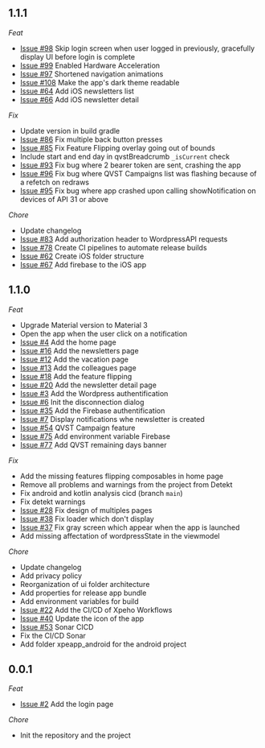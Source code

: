 ## 1.1.1

_Feat_

- [Issue #98](https://github.com/XPEHO/XpeApp/issues/98) Skip login screen when user logged in previously, gracefully display UI before login is complete
- [Issue #99](https://github.com/XPEHO/XpeApp/issues/99) Enabled Hardware Acceleration
- [Issue #97](https://github.com/XPEHO/XpeApp/issues/97) Shortened navigation animations
- [Issue #108](https://github.com/XPEHO/XpeApp/issues/108) Make the app's dark theme readable
- [Issue #64](https://github.com/XPEHO/XpeApp/issues/64) Add iOS newsletters list
- [Issue #66](https://github.com/XPEHO/XpeApp/issues/66) Add iOS newsletter detail

_Fix_

- Update version in build gradle
- [Issue #86](https://github.com/XPEHO/XpeApp/issues/86) Fix multiple back button presses
- [Issue #85](https://github.com/XPEHO/XpeApp/issues/85) Fix Feature Flipping overlay going out of bounds
- Include start and end day in qvstBreadcrumb `_isCurrent` check
- [Issue #93](https://github.com/XPEHO/XpeApp/issues/93) Fix bug where 2 bearer token are sent, crashing the app
- [Issue #96](https://github.com/XPEHO/XpeApp/issues/96) Fix bug where QVST Campaigns list was flashing because of a refetch on redraws
- [Issue #95](https://github.com/XPEHO/XpeApp/issues/95) Fix bug where app crashed upon calling showNotification on devices of API 31 or above

_Chore_

- Update changelog
- [Issue #83](https://github.com/XPEHO/XpeApp/issues/83) Add authorization header to WordpressAPI requests
- [Issue #78](https://github.com/XPEHO/XpeApp/issues/78) Create CI pipelines to automate release builds
- [Issue #62](https://github.com/XPEHO/XpeApp/issues/62) Create iOS folder structure
- [Issue #67](https://github.com/XPEHO/XpeApp/issues/67) Add firebase to the iOS app

## 1.1.0

_Feat_

- Upgrade Material version to Material 3
- Open the app when the user click on a notification
- [Issue #4](https://github.com/XPEHO/XpeApp/issues/4) Add the home page
- [Issue #16](https://github.com/XPEHO/XpeApp/issues/16) Add the newsletters page
- [Issue #12](https://github.com/XPEHO/XpeApp/issues/12) Add the vacation page
- [Issue #13](https://github.com/XPEHO/XpeApp/issues/13) Add the colleagues page
- [Issue #18](https://github.com/XPEHO/XpeApp/issues/18) Add the feature flipping
- [Issue #20](https://github.com/XPEHO/XpeApp/issues/20) Add the newsletter detail page
- [Issue #3](https://github.com/XPEHO/XpeApp/issues/3) Add the Wordpress authentification
- [Issue #6](https://github.com/XPEHO/XpeApp/issues/6) Init the disconnection dialog
- [Issue #35](https://github.com/XPEHO/XpeApp/issues/35) Add the Firebase authentification
- [Issue #7](https://github.com/XPEHO/XpeApp/issues/7) Display notifications whe newsletter is created
- [Issue #54](https://github.com/XPEHO/XpeApp/issues/56) QVST Campaign feature
- [Issue #75](https://github.com/XPEHO/XpeApp/pull/75) Add environment variable Firebase 
- [Issue #77](https://github.com/XPEHO/XpeApp/issues/77) Add QVST remaining days banner

_Fix_

- Add the missing features flipping composables in home page
- Remove all problems and warnings from the project from Detekt
- Fix android and kotlin analysis cicd (branch `main`)
- Fix detekt warnings
- [Issue #28](https://github.com/XPEHO/XpeApp/issues/28) Fix design of multiples pages
- [Issue #38](https://github.com/XPEHO/XpeApp/issues/38) Fix loader which don't display
- [Issue #37](https://github.com/XPEHO/XpeApp/issues/37) Fix gray screen which appear when the app is launched
- Add missing affectation of wordpressState in the viewmodel

_Chore_

- Update changelog
- Add privacy policy
- Reorganization of ui folder architecture
- Add properties for release app bundle
- Add environment variables for build
- [Issue #22](https://github.com/XPEHO/XpeApp/issues/22) Add the CI/CD of Xpeho Workflows
- [Issue #40](https://github.com/XPEHO/XpeApp/issues/40) Update the icon of the app
- [Issue #53](https://github.com/XPEHO/XpeApp/issues/53) Sonar CICD
- Fix the CI/CD Sonar
- Add folder xpeapp_android for the android project

## 0.0.1

_Feat_

- [Issue #2](https://github.com/XPEHO/XpeApp/issues/2) Add the login page

_Chore_

- Init the repository and the project
